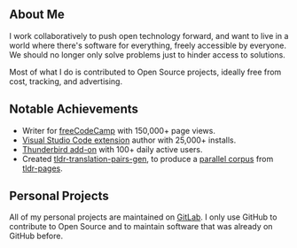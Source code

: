 ## About Me

I work collaboratively to push open technology forward, and want to live in a world where there's software for everything, freely accessible by everyone. We should no longer only solve problems just to hinder access to solutions.

Most of what I do is contributed to Open Source projects, ideally free from cost, tracking, and advertising.

## Notable Achievements

* Writer for [freeCodeCamp](https://www.freecodecamp.org/news/author/sethfalco/) with 150,000+ page views.
* [Visual Studio Code extension](https://marketplace.visualstudio.com/items?itemName=elypia.magick-image-reader) author with 25,000+ installs.
* [Thunderbird add-on](https://addons.thunderbird.net/thunderbird/user/SethFalco/) with 100+ daily active users.
* Created [tldr-translation-pairs-gen](https://github.com/tldr-pages/tldr-translation-pairs-gen), to produce a [parallel corpus](https://opus.nlpl.eu/tldr-pages/corpus/version/tldr-pages) from [tldr-pages](https://github.com/tldr-pages/tldr).

## Personal Projects

All of my personal projects are maintained on [GitLab](https://gitlab.com/SethFalco). I only use GitHub to contribute to Open Source and to maintain software that was already on GitHub before.

